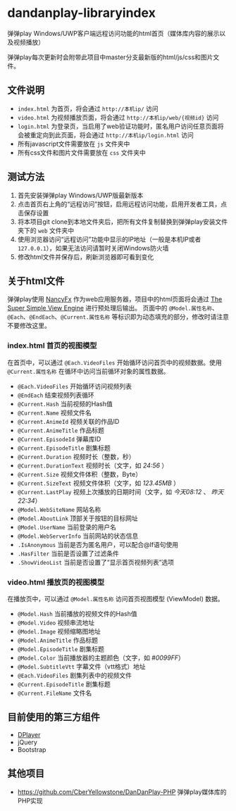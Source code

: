 # dandanplay-libraryindex

弹弹play Windows/UWP客户端远程访问功能的html首页（媒体库内容的展示以及视频播放）

弹弹play每次更新时会附带此项目中master分支最新版的html/js/css和图片文件。

## 文件说明

* `index.html` 为首页，将会通过 `http://本机ip/` 访问
* `video.html` 为视频播放页面，将会通过 `http://本机ip/web/{视频id}` 访问
* `login.html` 为登录页，当启用了web验证功能时，匿名用户访问任意页面将会被重定向到此页面，将会通过 `http://本机ip/login.html` 访问
* 所有javascript文件需要放在 `js` 文件夹中
* 所有css文件和图片文件需要放在 `css` 文件夹中

## 测试方法

1. 首先安装弹弹play Windows/UWP版最新版本
2. 点击首页右上角的“远程访问”按钮，启用远程访问功能，启用开发者工具，点击保存设置
3. 将本项目git clone到本地文件夹后，把所有文件复制替换到弹弹play安装文件夹下的 `web` 文件夹中
4. 使用浏览器访问“远程访问”功能中显示的IP地址（一般是本机IP或者`127.0.0.1`），如果无法访问请暂时关闭Windows防火墙
5. 修改html文件并保存后，刷新浏览器即可看到变化

## 关于html文件

弹弹play使用 [NancyFx](http://nancyfx.org/) 作为web应用服务器，项目中的html页面将会通过 [The Super Simple View Engine](https://github.com/NancyFx/Nancy/wiki/The%20Super%20Simple%20View%20Engine) 进行预处理后输出。
页面中的 `@Model.属性名称`、`@Each`、`@EndEach`、`@Current.属性名称` 等标识即为动态填充的部分，修改时请注意不要修改这里。

### **index.html** 首页的视图模型

在首页中，可以通过 `@Each.VideoFiles` 开始循环访问首页中的视频数据。使用 `@Current.属性名称` 在循环中访问当前循环对象的属性数据。

* `@Each.VideoFiles` 开始循环访问视频列表
* `@EndEach` 结束视频列表循环
* `@Current.Hash` 当前视频的Hash值
* `@Current.Name` 视频文件名
* `@Current.AnimeId` 视频关联的作品ID
* `@Current.AnimeTitle` 作品标题
* `@Current.EpisodeId` 弹幕库ID
* `@Current.EpisodeTitle` 剧集标题
* `@Current.Duration` 视频时长（整数，秒）
* `@Current.DurationText` 视频时长（文字，如 _24:56_ ）
* `@Current.Size` 视频文件体积（整数，Byte）
* `@Current.SizeText` 视频文件体积（文字，如 _123.45MB_ ）
* `@Current.LastPlay` 视频上次播放的日期时间（文字，如 _今天08:12_ 、 _昨天22:34_）
* `@Model.WebSiteName` 网站名称
* `@Model.AboutLink` 顶部关于按钮的目标网址
* `@Model.UserName` 当前登录的用户名
* `@Model.WebServerInfo` 当前网站的状态信息
* `.IsAnonymous` 当前是否为匿名用户，可以配合@If语句使用
* `.HasFilter` 当前是否设置了过滤条件
* `.ShowVideoList` 当前是否设置了“显示首页视频列表”选项

### **video.html** 播放页的视图模型

在播放页中，可以通过 `@Model.属性名称` 访问首页视图模型 (ViewModel) 数据。 

* `@Model.Hash` 当前播放的视频文件的Hash值
* `@Model.Video` 视频串流地址
* `@Model.Image` 视频缩略图地址
* `@Model.AnimeTitle` 作品标题
* `@Model.EpisodeTitle` 剧集标题
* `@Model.Color` 当前播放器的主题颜色（文字，如 _#0099FF_）
* `@Model.SubtitleVtt` 字幕文件（vtt格式）地址
* `@Each.VideoFiles` 剧集列表中的视频文件
* `@Current.EpisodeTitle` 剧集标题
* `@Current.FileName` 文件名

## 目前使用的第三方组件

* [DPlayer](https://github.com/MoePlayer/DPlayer)
* jQuery
* Bootstrap

## 其他项目

* https://github.com/CberYellowstone/DanDanPlay-PHP 弹弹play媒体库的PHP实现
